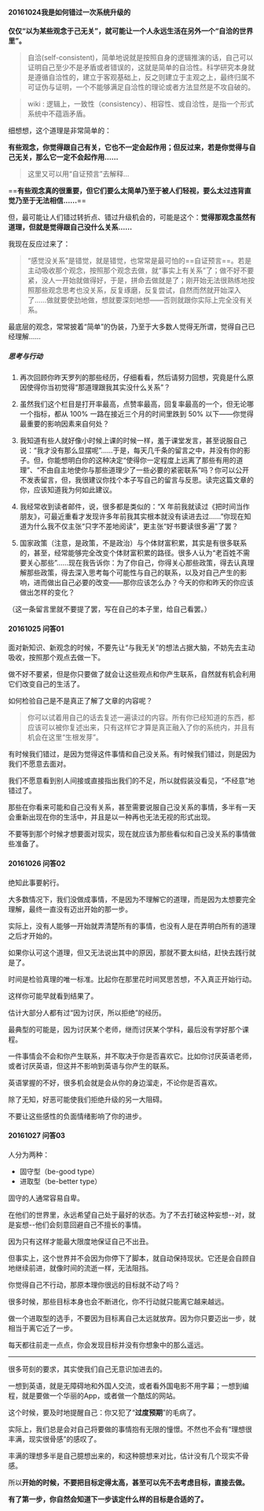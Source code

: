
#### 20161024我是如何错过一次系统升级的

**仅仅“以为某些观念于己无关”，就可能让一个人永远生活在另外一个“自洽的世界里”。**

>自洽(self-consistent)，简单地说就是按照自身的逻辑推演的话，自己可以证明自己至少不是矛盾或者错误的，这就是简单的自洽性。科学研究本身就是遵循自洽性的，建立于客观基础上，反之则建立于主观之上，最终归属不可证伪与证明，一个不能够满足自洽性的理论或者方法显然是不攻自破的。

> wiki : 逻辑上，一致性（consistency）、相容性、或自洽性，是指一个形式系统中不蕴涵矛盾。

细想想，这个道理是非常简单的：

**有些观念，你觉得跟自己有关，它也不一定会起作用；但反过来，若是你觉得与自己无关，那么它一定不会起作用……**

>这里又可以用“自证预言”去解释...


==**有些观念真的很重要，但它们要么太简单乃至于被人们轻视，要么太过违背直觉乃至于无法相信……**==

但，最可能让人们错过转折点、错过升级机会的，可能是这个：**觉得那观念虽然有道理，但就是觉得跟自己没什么关系……**

我现在反应过来了：

>“感觉没关系”是错觉，就是错觉，也常常是最可怕的==自证预言==。若是主动吸收那个观念，按照那个观念去做，就“事实上有关系”了；做不好不要紧，没人一开始就做得好，于是，拼命去做就是了；刚开始无法很熟练地按照那些观念思考也没关系，反复琢磨，反复尝试，自然而然就开始深入了……做就要使劲地做，想就要深刻地想——否则就跟你实际上完全没有关系。

最底层的观念，常常披着“简单”的伪装，乃至于大多数人觉得无所谓，觉得自己已经理解……


##### 思考与行动

1. 再次回顾你昨天罗列的那些经历，仔细看看，然后请努力回想，究竟是什么原因使得你当初觉得“那道理跟我其实没什么关系”？

2. 虽然我们这个栏目是打开率最高，点赞率最高，回复率最高的一个，但无论哪一个指标，都从 100% 一路在接近三个月的时间里跌到 50% 以下——你觉得最重要的影响因素来自何处？

3. 我知道有些人就好像小时候上课的时候一样，羞于课堂发言，甚至说服自己说：“我才没有那么显摆呢”……于是，每天几千条的留言之中，并没有你的影子。但，你能想明白你的这种决定“使得你一定程度上远离了那些有用的道理”、“不由自主地使你与那些道理少了一些必要的紧密联系”吗？你可以公开不发表留言，但，我很建议你找个本子写自己的留言与反思。读完这篇文章的你，应该知道我为何如此建议。

4. 我经常收到读者邮件，说，很多都是类似的：“X 年前我就读过《把时间当作朋友》，可最近重看才发现许多年前我其实根本就没有读进去过……”你现在知道为什么我不仅主张“只字不差地阅读”，更主张“好书要读很多遍”了罢？

5. 国家政策（注意，是政策，不是政治）与个体财富积累，其实是有很多联系的，甚至，经常能够完全改变个体财富积累的路径。很多人认为“老百姓不需要关心那些”……现在我告诉你：为了你自己，你得关心那些政策，得去认真理解那些政策，得去深入思考每个可能性与自己的联系，以及对自己产生的影响，进而做出自己必要的改变——那你应该怎么办？今天的你和昨天的你应该做出怎样的变化？

（这一条留言里就不要提了罢，写在自己的本子里，给自己看罢。）

#### 20161025 问答01

面对新知识、新观念的时候，不要先让“与我无关”的想法占据大脑，不妨先去主动吸收，按照那个观点去做一下。

做不好不要紧，但是你只要做了就会让这些观点和你产生联系，自然就有机会利用它们改变自己的生活了。

如何检验自己是不是真正了解了文章的内容呢？

>你可以试着用自己的话去复述一遍读过的内容。所有你已经知道的东西，都应该可以被你复述出来，只有这样它才算是真正融入了你的系统内，并且有机会在这里“生根发芽”。

有时候我们错过，是因为觉得这件事情和自己没关系。有时候我们错过，则是因为我们不愿意去面对。

我们不愿意看到别人间接或直接指出我们的不足，所以就假装没看见，“不经意”地错过了。

那些在你看来可能和自己没有关系，甚至需要说服自己没关系的事情，多半有一天会重新出现在你的生活中，并且是以一种再也无法无视的形式出现。

不要等到那个时候才想要面对现实，现在就应该为那些看似和自己没关系的事情做些准备了。

#### 20161026 问答02

绝知此事要躬行。

大多数情况下，我们没做成事情，不是因为不理解它的道理，而是因为太想要完全理解，最终一直没有迈出开始的那一步。  

实际上，没有人能够一开始就弄清楚所有的事情，也没有人是在弄明白所有的道理之后才开始的。  

如果你认可这个道理，但又无法说出其中的原因，那就不要太纠结，赶快去践行就是了。

时间是检验真理的唯一标准。比起你在那里花时间冥思苦想，不入真正开始行动。

这样你可能早就看到结果了。


估计大部分人都有过“因为讨厌，所以拒绝”的经历。

最典型的可能是，因为讨厌某个老师，继而讨厌某个学科，最后没有学好那个课程。

一件事情会不会和你产生联系，并不取决于你是否喜欢它。比如你讨厌英语老师，或者讨厌英语，但这并不影响到英语与你产生的联系。

英语掌握的不好，很多机会就是会从你的身边溜走，不论你是否喜欢。

除了无知，好恶可能使我们拒绝升级的另一大阻碍。

不要让这些感性的负面情绪影响了你的进步。

#### 20161027 问答03

人分为两种：
- 固守型（be-good type）
- 进取型（be-better type）

固守的人通常容易自卑。

在他们的世界里，永远希望自己处于最好的状态。为了不去打破这种妄想--对，就是妄想--他们会刻意回避自己不擅长的事情。

因为只有这样才能最大限度地保证自己不出丑。

但事实上，这个世界并不会因为你停下了脚本，就自动保持现状。它还是会自顾自地继续前进，就像时间的流逝一样，无法阻挡。

你觉得自己不行动，那原本理你很远的目标就不动了吗？

很多时候，那些目标本身也会不断进化，你不行动就只能离它越来越远。

做一个进取型的选手，不要因为目标离自己太远就放弃。因为你只要迈出一步，就相当于离它近了一步。

每天都往前走一点点，你会发现目标并没有你想象中的那么遥远。

---

很多苛刻的要求，其实使我们自己无意识加进去的。

一想到英语，就是无障碍地和外国人交流，或者看外国电影不用字幕；一想到编程，就是要做一个华丽的App，或者做一个酷炫的网站。

这个时候，要及时地提醒自己：你又犯了“**过度预期**”的毛病了。

实际上，我们总是会对自己将要做的事情抱有无限的憧憬。不然也不会有“理想很丰满，现实很骨感”的感叹了。

丰满的理想多半是自己臆想出来的，和这种臆想来对比，估计没有几个现实不骨感。

所以**开始的时候，不要把目标定得太高，甚至可以先不去考虑目标，直接去做。**

**有了第一步，你自然会知道下一步该定什么样的目标是合适的了。**

